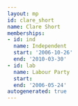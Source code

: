 ```yaml
---
layout: mp
id: clare_short
name: Clare Short
memberships:
- id: ind
  name: Independent
  start: '2006-10-26'
  end: '2010-03-30'
- id: lab
  name: Labour Party
  start: 
  end: '2006-05-24'
autogenerated: true
---
```

